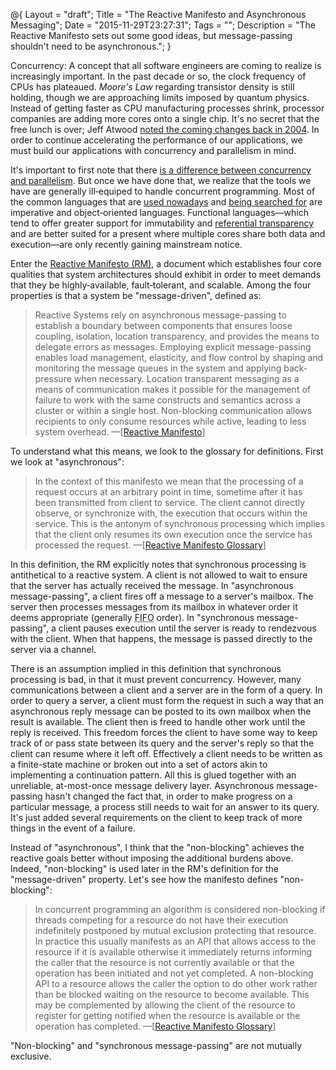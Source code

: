 @{
    Layout = "draft";
    Title = "The Reactive Manifesto and Asynchronous Messaging";
    Date = "2015-11-29T23:27:31";
    Tags = "";
    Description = "The Reactive Manifesto sets out some good ideas, but message-passing shouldn't need to be asynchronous.";
}

Concurrency: A concept that all software engineers are coming to realize is increasingly important. In the past decade or so, the clock frequency of CPUs has plateaued. *Moore's Law* regarding transistor density is still holding, though we are approaching limits imposed by quantum physics. Instead of getting faster as CPU manufacturing processes shrink, processor companies are adding more cores onto a single chip. It's no secret that the free lunch is over; Jeff Atwood [noted the coming changes back in 2004][JAtw04]. In order to continue accelerating the performance of our applications, we must build our applications with concurrency and parallelism in mind.

<!--more-->

It's important to first note that there [is a difference between concurrency and parallelism][RPik12v]. But once we have done that, we realize that the tools we have are generally ill‐equiped to handle concurrent programming. Most of the common languages that are [used nowadays][ALa15] and [being searched for][PYLP] are imperative and object‐oriented languages. Functional languages—which tend to offer greater support for immutability and [referential transparency][HWikiRefTrans] and are better suited for a present where multiple cores share both data and execution—are only recently gaining mainstream notice.

Enter the [Reactive Manifesto (RM)][RM], a document which establishes four core qualities that system architectures should exhibit in order to meet demands that they be highly‐available, fault‐tolerant, and scalable. Among the four properties is that a system be "message-driven", defined as:

>Reactive Systems rely on asynchronous message-passing to establish a boundary between components that ensures loose coupling, isolation, location transparency, and provides the means to delegate errors as messages. Employing explicit message-passing enables load management, elasticity, and flow control by shaping and monitoring the message queues in the system and applying back-pressure when necessary. Location transparent messaging as a means of communication makes it possible for the management of failure to work with the same constructs and semantics across a cluster or within a single host. Non-blocking communication allows recipients to only consume resources while active, leading to less system overhead. —\[[Reactive Manifesto][RM]\]

To understand what this means, we look to the glossary for definitions. First we look at "asynchronous":

> In the context of this manifesto we mean that the processing of a request occurs at an arbitrary point in time, sometime after it has been transmitted from client to service. The client cannot directly observe, or synchronize with, the execution that occurs within the service. This is the antonym of synchronous processing which implies that the client only resumes its own execution once the service has processed the request. —\[[Reactive Manifesto Glossary][RM.Async]\]

In this definition, the RM explicitly notes that synchronous processing is antithetical to a reactive system. A client is not allowed to wait to ensure that the server has actually received the message. In "asynchronous message-passing", a client fires off a message to a server's mailbox. The server then processes messages from its mailbox in whatever order it deems appropriate (generally <abbr title="First-In First-Out">FIFO</abbr> order). In "synchronous message-passing", a client pauses execution until the server is ready to rendezvous with the client. When that happens, the message is passed directly to the server via a channel.

<!--That must be done indirectly, through some other mechanism, effectively baking at-most-once delivery into the system. In order to get any delivery guarantees, another process must handle delivery guarantees. Such guarantees are progressively more limiting and expensive in an asynchronous system. At-least-once delivery requires the system to track and manage the message internally and requires some level of idempotence from the message to ensure multiple deliveries don't have extra side effects. Exactly-once delivery is even more expensive in terms of overhead required from the messaging system to ensure delivery. In some ways, this is alright. If lost or over-delivered messages are a part of the system, then the system needs to be able to tolerate these scenarios.-->

There is an assumption implied in this definition that synchronous processing is bad, in that it must prevent concurrency. However, many communications between a client and a server are in the form of a query. In order to query a server, a client must form the request in such a way that an asynchronous reply message can be posted to its own mailbox when the result is available. The client then is freed to handle other work until the reply is received. This freedom forces the client to have some way to keep track of or pass state between its query and the server's reply so that the client can resume where it left off. Effectively a client needs to be written as a finite-state machine or broken out into a set of actors akin to implementing a continuation pattern. All this is glued together with an unreliable, at-most-once message delivery layer. Asynchronous message-passing hasn't changed the fact that, in order to make progress on a particular message, a process still needs to wait for an answer to its query. It's just added several requirements on the client to keep track of more things in the event of a failure.

Instead of "asynchronous", I think that the "non-blocking" achieves the reactive goals better without imposing the additional burdens above. Indeed, "non-blocking" is used later in the RM's definition for the "message-driven" property. Let's see how the manifesto defines "non-blocking":

> In concurrent programming an algorithm is considered non-blocking if threads competing for a resource do not have their execution indefinitely postponed by mutual exclusion protecting that resource. In practice this usually manifests as an API that allows access to the resource if it is available otherwise it immediately returns informing the caller that the resource is not currently available or that the operation has been initiated and not yet completed. A non-blocking API to a resource allows the caller the option to do other work rather than be blocked waiting on the resource to become available. This may be complemented by allowing the client of the resource to register for getting notified when the resource is available or the operation has completed. —\[[Reactive Manifesto Glossary][RM.NonB]\]

"Non-blocking" and "synchronous message-passing" are not mutually exclusive.

  [Akka]:http://akka.io
  [Akka.Net]:http://getakka.net
  [RM]:http://www.reactivemanifesto.org/
  [RM.Async]:http://www.reactivemanifesto.org/glossary#Asynchronous
  [RM.NonB]:http://www.reactivemanifesto.org/glossary#Non-Blocking
  [ALa15]:https://github.com/blog/2047-language-trends-on-github
  [CSør15]:http://blog.geist.no/an-actor-model-example-with-akka-net/
  [JAtw04]:https://blog.codinghorror.com/threading-concurrency-and-the-most-powerful-psychokinetic-explosive-in-the-univ/
  [PYLP]:https://pypl.github.io/PYPL.html
  [RPik12v]:https://vimeo.com/49718712
  [SpotifyCheatSheet]:http://nomad8.com/squadschaptersguilds/
  [HWikiRefTrans]:https://wiki.haskell.org/Referential_transparency
  [WPdtKA]:https://en.wikipedia.org/wiki/Drinking_the_Kool-Aid